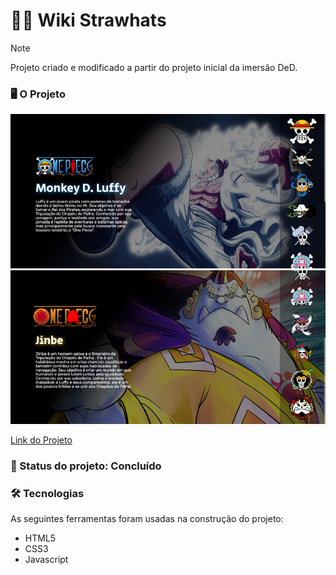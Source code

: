 # 🏴‍☠️ Wiki Strawhats

> [!NOTE]
> Projeto criado e modificado a partir do projeto inicial da imersão DeD.

### 🖥️ O Projeto
![Imagens do Projeto-1](./src/img/project/project-img1.png)
![Imagens do Projeto-2](./src/img/project/project-img2.png)

[Link do Projeto](https://github.com/thallencar)

### 📂 Status do projeto: Concluído

### 🛠 Tecnologias
As seguintes ferramentas foram usadas na construção do projeto:
- HTML5
- CSS3
- Javascript